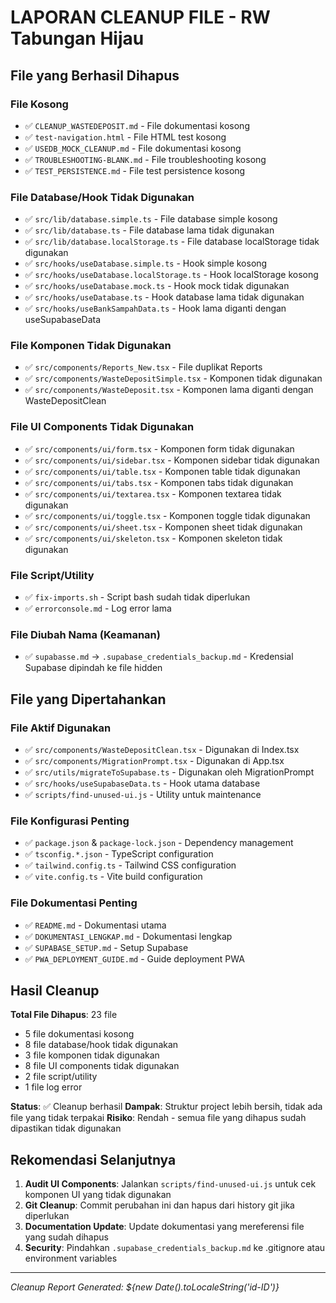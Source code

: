 # LAPORAN CLEANUP FILE - RW Tabungan Hijau

## File yang Berhasil Dihapus

### File Kosong

- ✅ `CLEANUP_WASTEDEPOSIT.md` - File dokumentasi kosong
- ✅ `test-navigation.html` - File HTML test kosong
- ✅ `USEDB_MOCK_CLEANUP.md` - File dokumentasi kosong
- ✅ `TROUBLESHOOTING-BLANK.md` - File troubleshooting kosong
- ✅ `TEST_PERSISTENCE.md` - File test persistence kosong

### File Database/Hook Tidak Digunakan

- ✅ `src/lib/database.simple.ts` - File database simple kosong
- ✅ `src/lib/database.ts` - File database lama tidak digunakan
- ✅ `src/lib/database.localStorage.ts` - File database localStorage tidak digunakan
- ✅ `src/hooks/useDatabase.simple.ts` - Hook simple kosong
- ✅ `src/hooks/useDatabase.localStorage.ts` - Hook localStorage kosong
- ✅ `src/hooks/useDatabase.mock.ts` - Hook mock tidak digunakan
- ✅ `src/hooks/useDatabase.ts` - Hook database lama tidak digunakan
- ✅ `src/hooks/useBankSampahData.ts` - Hook lama diganti dengan useSupabaseData

### File Komponen Tidak Digunakan

- ✅ `src/components/Reports_New.tsx` - File duplikat Reports
- ✅ `src/components/WasteDepositSimple.tsx` - Komponen tidak digunakan
- ✅ `src/components/WasteDeposit.tsx` - Komponen lama diganti dengan WasteDepositClean

### File UI Components Tidak Digunakan

- ✅ `src/components/ui/form.tsx` - Komponen form tidak digunakan
- ✅ `src/components/ui/sidebar.tsx` - Komponen sidebar tidak digunakan
- ✅ `src/components/ui/table.tsx` - Komponen table tidak digunakan
- ✅ `src/components/ui/tabs.tsx` - Komponen tabs tidak digunakan
- ✅ `src/components/ui/textarea.tsx` - Komponen textarea tidak digunakan
- ✅ `src/components/ui/toggle.tsx` - Komponen toggle tidak digunakan
- ✅ `src/components/ui/sheet.tsx` - Komponen sheet tidak digunakan
- ✅ `src/components/ui/skeleton.tsx` - Komponen skeleton tidak digunakan

### File Script/Utility

- ✅ `fix-imports.sh` - Script bash sudah tidak diperlukan
- ✅ `errorconsole.md` - Log error lama

### File Diubah Nama (Keamanan)

- ✅ `supabasse.md` → `.supabase_credentials_backup.md` - Kredensial Supabase dipindah ke file hidden

## File yang Dipertahankan

### File Aktif Digunakan

- ✅ `src/components/WasteDepositClean.tsx` - Digunakan di Index.tsx
- ✅ `src/components/MigrationPrompt.tsx` - Digunakan di App.tsx
- ✅ `src/utils/migrateToSupabase.ts` - Digunakan oleh MigrationPrompt
- ✅ `src/hooks/useSupabaseData.ts` - Hook utama database
- ✅ `scripts/find-unused-ui.js` - Utility untuk maintenance

### File Konfigurasi Penting

- ✅ `package.json` & `package-lock.json` - Dependency management
- ✅ `tsconfig.*.json` - TypeScript configuration
- ✅ `tailwind.config.ts` - Tailwind CSS configuration
- ✅ `vite.config.ts` - Vite build configuration

### File Dokumentasi Penting

- ✅ `README.md` - Dokumentasi utama
- ✅ `DOKUMENTASI_LENGKAP.md` - Dokumentasi lengkap
- ✅ `SUPABASE_SETUP.md` - Setup Supabase
- ✅ `PWA_DEPLOYMENT_GUIDE.md` - Guide deployment PWA

## Hasil Cleanup

**Total File Dihapus**: 23 file

- 5 file dokumentasi kosong
- 8 file database/hook tidak digunakan
- 3 file komponen tidak digunakan
- 8 file UI components tidak digunakan
- 2 file script/utility
- 1 file log error

**Status**: ✅ Cleanup berhasil
**Dampak**: Struktur project lebih bersih, tidak ada file yang tidak terpakai
**Risiko**: Rendah - semua file yang dihapus sudah dipastikan tidak digunakan

## Rekomendasi Selanjutnya

1. **Audit UI Components**: Jalankan `scripts/find-unused-ui.js` untuk cek komponen UI yang tidak digunakan
2. **Git Cleanup**: Commit perubahan ini dan hapus dari history git jika diperlukan
3. **Documentation Update**: Update dokumentasi yang mereferensi file yang sudah dihapus
4. **Security**: Pindahkan `.supabase_credentials_backup.md` ke .gitignore atau environment variables

---

_Cleanup Report Generated: ${new Date().toLocaleString('id-ID')}_
